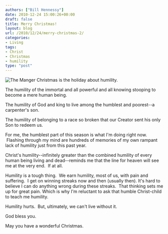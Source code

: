 ```yaml
---
authors: ["Bill Hennessy"]
date: 2010-12-24 15:00:26+00:00
draft: false
title: Merry Christmas!
layout: blog
url: /2010/12/24/merry-christmas-2/
categories:
- Living
tags:
- Christ
- Christmas
- humility
type: "post"
---
```


![The Manger](https://michaeldmiller.files.wordpress.com/2008/12/manger-pic1.jpg?w=420&h=622)
Christmas is the holiday about humility.

The humility of the immortal and all powerful and all knowing stooping to become a mere human being.

The humility of God and king to live among the humblest and poorest--a carpenter's son.

The humility of belonging to a race so broken that our Creator sent his only Son to redeem us.

For me, the humblest part of this season is what I'm doing right now.  Flashing through my mind are hundreds of memories of my own rampant lack of humility just from this past year.

Christ's humility--infinitely greater than the combined humility of every human being living and dead--reminds me that the line for heaven will see me at the very end.  If at all.

Humility is a tough thing.  We earn humility, most of us, with pain and suffering.  I get on winning streaks now and then (usually then). It's hard to believe I can do anything wrong during these streaks.  That thinking sets me up for great pain. Which is why I'm reluctant to ask that humble Christ-child to teach me humility.

Humility hurts.  But, ultimately, we can't live without it.

God bless you.

May you have a wonderful Christmas.

